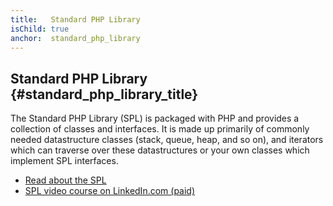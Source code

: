 ```yaml
---
title:   Standard PHP Library
isChild: true
anchor:  standard_php_library
---
```


## Standard PHP Library {#standard_php_library_title}

The Standard PHP Library (SPL) is packaged with PHP and provides a collection of classes and interfaces. It is made up
primarily of commonly needed datastructure classes (stack, queue, heap, and so on), and iterators which can traverse
over these datastructures or your own classes which implement SPL interfaces.

* [Read about the SPL][spl]
* [SPL video course on LinkedIn.com (paid)][linkedin]


[spl]: https://secure.php.net/book.spl
[linkedin]: https://www.linkedin.com/learning/learning-the-standard-php-library?trk=lynda_redirect_learning
